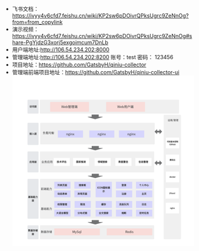 - 飞书文档：https://ivyy4v6cfd7.feishu.cn/wiki/KP2sw6pDOivrQPksUgrc9ZeNnOg?from=from_copylink
- 演示视频：https://ivyy4v6cfd7.feishu.cn/wiki/KP2sw6pDOivrQPksUgrc9ZeNnOg#share-PgYjdzG3xorj5exgoimcum7DnLb
- 用户端地址:http://106.54.234.202:8000
- 管理端地址:http://106.54.234.202:8200 账号：test 密码： 123456
- 项目地址：https://github.com/GatsbyH/qiniu-collector
- 管理端前端项目地址：https://github.com/GatsbyH/qiniu-collector-ui
![架构图](docs/Snipaste_2024-10-31_14-52-25.png)

